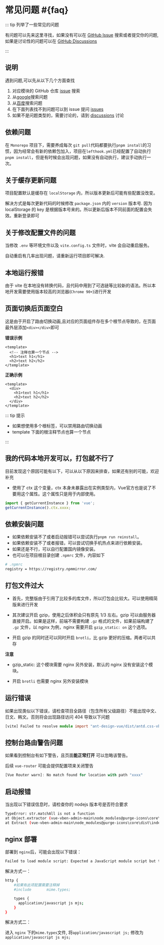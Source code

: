 # 常见问题 #{faq}

::: tip 列举了一些常见的问题

有问题可以先来这里寻找，如果没有可以在 [GitHub Issue](https://sqlview.redmineup.com/issues/32485) 搜索或者提交你的问题, 如果是讨论性的问题可以在 [GitHub Discussions](https://github.com/vbenjs/vue-vben-admin/discussions)

:::

## 说明

遇到问题,可以先从以下几个方面查找

1. 对应模块的 GitHub 仓库 [issue](https://sqlview.redmineup.com/issues/32485) 搜索
2. 从[google](https://www.google.com)搜索问题
3. 从[百度](https://www.baidu.com)搜索问题
4. 在下面列表找不到问题可以到 issue 提问 [issues](https://sqlview.redmineup.com/issues/32485)
5. 如果不是问题类型的，需要讨论的，请到 [discussions](https://github.com/vbenjs/vue-vben-admin/discussions) 讨论

## 依赖问题

在 `Monorepo` 项目下，需要养成每次 `git pull`代码都要执行`pnpm install`的习惯，因为经常会有新的依赖包加入，项目在`lefthook.yml`已经配置了自动执行`pnpm install`，但是有时候会出现问题，如果没有自动执行，建议手动执行一次。

## 关于缓存更新问题

项目配置默认是缓存在 `localStorage` 内，所以版本更新后可能有些配置没改变。

解决方式是每次更新代码的时候修改 `package.json` 内的 `version` 版本号. 因为 localStorage 的 key 是根据版本号来的。所以更新后版本不同前面的配置会失效。重新登录即可

## 关于修改配置文件的问题

当修改 `.env` 等环境文件以及 `vite.config.ts` 文件时，vite 会自动重启服务。

自动重启有几率出现问题，请重新运行项目即可解决.

## 本地运行报错

由于 vite 在本地没有转换代码，且代码中用到了可选链等比较新的语法。所以本地开发需要使用版本较高的浏览器(`Chrome 90+`)进行开发

## 页面切换后页面空白

这是由于开启了路由切换动画,且对应的页面组件存在多个根节点导致的，在页面最外层添加`<div></div>`即可

**错误示例**

```vue
<template>
  <!-- 注释也算一个节点 -->
  <h1>text h1</h1>
  <h2>text h2</h2>
</template>
```

**正确示例**

```vue
<template>
  <div>
    <h1>text h1</h1>
    <h2>text h2</h2>
  </div>
</template>
```

::: tip 提示

- 如果想使用多个根标签，可以禁用路由切换动画
- template 下面的根注释节点也算一个节点

:::

## 我的代码本地开发可以，打包就不行了

目前发现这个原因可能有以下，可以从以下原因来排查，如果还有别的可能，欢迎补充

- 使用了 ctx 这个变量，ctx 本身未暴露出在实例类型内，Vue官方也是说了不要用这个属性。这个属性只是用于内部使用。

```ts
import { getCurrentInstance } from 'vue';
getCurrentInstance().ctx.xxxx;
```

## 依赖安装问题

- 如果依赖安装不了或者启动报错可以尝试执行`pnpm run reinstall`。
- 如果依赖安装不了或者报错，可以尝试切换手机热点来进行依赖安装。
- 如果还是不行，可以自行配置国内镜像安装。
- 也可以在项目根目录创建 `.npmrc` 文件，内容如下

```bash
# .npmrc
registry = https://registry.npmmirror.com/
```

## 打包文件过大

- 首先，完整版由于引用了比较多的库文件，所以打包会比较大。可以使用精简版来进行开发

- 其次建议开启 gzip，使用之后体积会只有原先 1/3 左右。gzip 可以由服务器直接开启。如果是这样，前端不需要构建 `.gz` 格式的文件，如果前端构建了 `.gz` 文件，以 nginx 为例，nginx 需要开启 `gzip_static: on` 这个选项。

- 开启 gzip 的同时还可以同时开启 `brotli`，比 gzip 更好的压缩。两者可以共存

**注意**

- gzip_static: 这个模块需要 nginx 另外安装，默认的 nginx 没有安装这个模块。

- 开启 `brotli` 也需要 nginx 另外安装模块

## 运行错误

如果出现类似以下错误，请检查项目全路径（包含所有父级路径）不能出现中文、日文、韩文。否则将会出现路径访问 404 导致以下问题

```ts
[vite] Failed to resolve module import "ant-design-vue/dist/antd.css-vben-adminode_modulesant-design-vuedistantd.css". (imported by /@/setup/ant-design-vue/index.ts)
```

## 控制台路由警告问题

如果看到控制台有如下警告，且页面**能正常打开** 可以忽略该警告。

后续 `vue-router` 可能会提供配置项来关闭警告

```ts
[Vue Router warn]: No match found for location with path "xxxx"
```

## 启动报错

当出现以下错误信息时，请检查你的 nodejs 版本号是否符合要求

```bash
TypeError: str.matchAll is not a function
at Object.extractor (vue-vben-admin-main\node_modules@purge-icons\core\dist\index.js:146:27)
at Extract (vue-vben-admin-main\node_modules@purge-icons\core\dist\index.js:173:54)
```

## nginx 部署

部署到 `nginx`后，可能会出现以下错误：

```bash
Failed to load module script: Expected a JavaScript module script but the server responded with a MIME type of "application/octet-stream". Strict MIME type checking is enforced for module scripts per HTML spec.
```

解决方式一：

```bash
http {
    #如果有此项配置需要注释掉
    #include       mime.types;

    types {
      application/javascript js mjs;
    }
}
```

解决方式二：

进入 `nginx` 下的`mime.types`文件, 将`application/javascript js;` 修改为 `application/javascript js mjs;`
